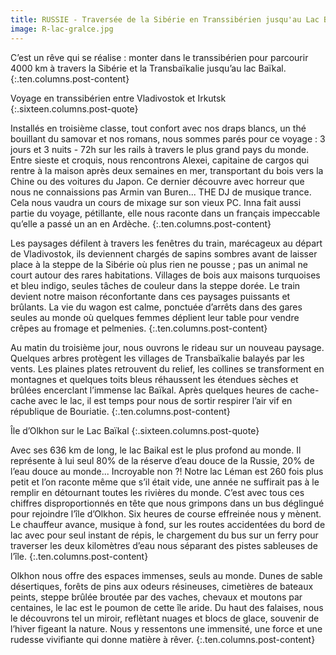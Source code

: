 ```yaml
---
title: RUSSIE - Traversée de la Sibérie en Transsibérien jusqu'au Lac Baïkal
image: R-lac-gralce.jpg
---
```


C’est un rêve qui se réalise : monter dans le transsibérien pour parcourir 4000 km à travers la Sibérie et la Transbaïkalie jusqu’au lac Baïkal.
{:.ten.columns.post-content}
<!--fin extrait-->

Voyage en transsibérien entre Vladivostok et Irkutsk
{:.sixteen.columns.post-quote}


Installés en troisième classe, tout confort avec nos draps blancs, un thé bouillant du samovar et nos romans, nous sommes parés pour ce voyage : 3 jours et 3 nuits - 72h sur les rails à travers le plus grand pays du monde.
Entre sieste et croquis, nous rencontrons Alexei, capitaine de cargos qui rentre à la maison après deux semaines en mer, transportant du bois vers la Chine ou des voitures du Japon. Ce dernier découvre avec horreur que nous ne connaissions pas Armin van Buren... THE DJ de musique trance. Cela nous vaudra un cours de mixage sur son vieux PC. Inna fait aussi partie du voyage, pétillante, elle nous raconte dans un français impeccable qu’elle a passé un an en Ardèche.
{:.ten.columns.post-content}


Les paysages défilent à travers les fenêtres du train, marécageux au départ de Vladivostok, ils deviennent chargés de sapins sombres avant de laisser place à la steppe de la Sibérie où plus rien ne pousse ; pas un animal ne court autour des rares habitations. Villages de bois aux maisons turquoises et bleu indigo, seules tâches de couleur dans la steppe dorée.
Le train devient notre maison réconfortante dans ces paysages puissants et brûlants. La vie du wagon est calme, ponctuée d’arrêts dans des gares seules au monde où quelques femmes déplient leur table pour vendre crêpes au fromage et pelmenies.
{:.ten.columns.post-content}

Au matin du troisième jour, nous ouvrons le rideau sur un nouveau paysage. Quelques arbres protègent les villages de Transbaïkalie balayés par les vents. Les plaines plates retrouvent du relief, les collines se transforment en montagnes et quelques toits bleus réhaussent les étendues sèches et brûlées encerclant l’immense lac Baïkal. Après quelques heures de cache-cache avec le lac, il est temps pour nous de sortir respirer l’air vif en république de Bouriatie.
{:.ten.columns.post-content}

Île d’Olkhon sur le Lac Baïkal 
{:.sixteen.columns.post-quote}


Avec ses 636 km de long, le lac Baikal est le plus profond au monde. Il représente à lui seul 80% de la réserve d’eau douce de la Russie, 20% de l’eau douce au monde... Incroyable non ?!
Notre lac Léman est 260 fois plus petit et l’on raconte même que s’il était vide, une année ne suffirait pas à le remplir en détournant toutes les rivières du monde.
C’est avec tous ces chiffres disproportionnés en tête que nous grimpons dans un bus déglingué pour rejoindre l’île d’Olkhon. Six heures de course effreinée nous y mènent. Le chauffeur avance, musique à fond, sur les routes accidentées du bord de lac avec pour seul instant de répis, le chargement du bus sur un ferry pour traverser les deux kilomètres d’eau nous séparant des pistes sableuses de l’île.
{:.ten.columns.post-content}

Olkhon nous offre des espaces immenses, seuls au monde. Dunes de sable désertiques, forêts de pins aux odeurs résineuses, cimetières de bateaux peints, steppe brûlée broutée par des vaches, chevaux et moutons par centaines, le lac est le poumon de cette île aride. Du haut des falaises, nous le découvrons tel un miroir, reflètant nuages et blocs de glace, souvenir de l’hiver figeant la nature.
Nous y ressentons une immensité, une force et une rudesse vivifiante qui donne matière à rêver.
{:.ten.columns.post-content}
